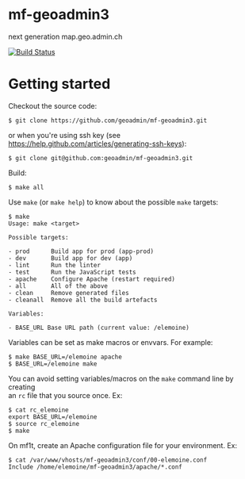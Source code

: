 mf-geoadmin3
============

next generation map.geo.admin.ch

[![Build Status](https://travis-ci.org/geoadmin/mf-geoadmin3.png?branch=master)](https://travis-ci.org/geoadmin/mf-geoadmin3)

# Getting started

Checkout the source code:

    $ git clone https://github.com/geoadmin/mf-geoadmin3.git

or when you're using ssh key (see https://help.github.com/articles/generating-ssh-keys):

    $ git clone git@github.com:geoadmin/mf-geoadmin3.git

Build:

    $ make all

Use `make` (or `make help`) to know about the possible `make` targets:

    $ make
    Usage: make <target>

    Possible targets:

    - prod      Build app for prod (app-prod)
    - dev       Build app for dev (app)
    - lint      Run the linter
    - test      Run the JavaScript tests
    - apache    Configure Apache (restart required)
    - all       All of the above
    - clean     Remove generated files
    - cleanall  Remove all the build artefacts

    Variables:

    - BASE_URL Base URL path (current value: /elemoine)

Variables can be set as make macros or envvars. For example:

    $ make BASE_URL=/elemoine apache 
    $ BASE_URL=/elemoine make 

You can avoid setting variables/macros on the `make` command line by creating  
an `rc` file that you source once. Ex:  

    $ cat rc_elemoine 
    export BASE_URL=/elemoine
    $ source rc_elemoine 
    $ make  

On mf1t, create an Apache configuration file for your environment. Ex:

    $ cat /var/www/vhosts/mf-geoadmin3/conf/00-elemoine.conf
    Include /home/elemoine/mf-geoadmin3/apache/*.conf 
